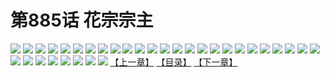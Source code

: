 # 第885话 花宗宗主
![](https://mhpic.xiaomingtaiji.net/comic/D/斗破苍穹/第885话F0_311120/1.jpg-zymk.middle.webp)
![](https://mhpic.xiaomingtaiji.net/comic/D/斗破苍穹/第885话F0_311120/2.jpg-zymk.middle.webp)
![](https://mhpic.xiaomingtaiji.net/comic/D/斗破苍穹/第885话F0_311120/3.jpg-zymk.middle.webp)
![](https://mhpic.xiaomingtaiji.net/comic/D/斗破苍穹/第885话F0_311120/4.jpg-zymk.middle.webp)
![](https://mhpic.xiaomingtaiji.net/comic/D/斗破苍穹/第885话F0_311120/5.jpg-zymk.middle.webp)
![](https://mhpic.xiaomingtaiji.net/comic/D/斗破苍穹/第885话F0_311120/6.jpg-zymk.middle.webp)
![](https://mhpic.xiaomingtaiji.net/comic/D/斗破苍穹/第885话F0_311120/7.jpg-zymk.middle.webp)
![](https://mhpic.xiaomingtaiji.net/comic/D/斗破苍穹/第885话F0_311120/8.jpg-zymk.middle.webp)
![](https://mhpic.xiaomingtaiji.net/comic/D/斗破苍穹/第885话F0_311120/9.jpg-zymk.middle.webp)
![](https://mhpic.xiaomingtaiji.net/comic/D/斗破苍穹/第885话F0_311120/10.jpg-zymk.middle.webp)
![](https://mhpic.xiaomingtaiji.net/comic/D/斗破苍穹/第885话F0_311120/11.jpg-zymk.middle.webp)
![](https://mhpic.xiaomingtaiji.net/comic/D/斗破苍穹/第885话F0_311120/12.jpg-zymk.middle.webp)
![](https://mhpic.xiaomingtaiji.net/comic/D/斗破苍穹/第885话F0_311120/13.jpg-zymk.middle.webp)
![](https://mhpic.xiaomingtaiji.net/comic/D/斗破苍穹/第885话F0_311120/14.jpg-zymk.middle.webp)
![](https://mhpic.xiaomingtaiji.net/comic/D/斗破苍穹/第885话F0_311120/15.jpg-zymk.middle.webp)
![](https://mhpic.xiaomingtaiji.net/comic/D/斗破苍穹/第885话F0_311120/16.jpg-zymk.middle.webp)
![](https://mhpic.xiaomingtaiji.net/comic/D/斗破苍穹/第885话F0_311120/17.jpg-zymk.middle.webp)
![](https://mhpic.xiaomingtaiji.net/comic/D/斗破苍穹/第885话F0_311120/18.jpg-zymk.middle.webp)
![](https://mhpic.xiaomingtaiji.net/comic/D/斗破苍穹/第885话F0_311120/19.jpg-zymk.middle.webp)
![](https://mhpic.xiaomingtaiji.net/comic/D/斗破苍穹/第885话F0_311120/20.jpg-zymk.middle.webp)
![](https://mhpic.xiaomingtaiji.net/comic/D/斗破苍穹/第885话F0_311120/21.jpg-zymk.middle.webp)
![](https://mhpic.xiaomingtaiji.net/comic/D/斗破苍穹/第885话F0_311120/22.jpg-zymk.middle.webp)
![](https://mhpic.xiaomingtaiji.net/comic/D/斗破苍穹/第885话F0_311120/23.jpg-zymk.middle.webp)
![](https://mhpic.xiaomingtaiji.net/comic/D/斗破苍穹/第885话F0_311120/24.jpg-zymk.middle.webp)
![](https://mhpic.xiaomingtaiji.net/comic/D/斗破苍穹/第885话F0_311120/25.jpg-zymk.middle.webp)
![](https://mhpic.xiaomingtaiji.net/comic/D/斗破苍穹/第885话F0_311120/26.jpg-zymk.middle.webp)
![](https://mhpic.xiaomingtaiji.net/comic/D/斗破苍穹/第885话F0_311120/27.jpg-zymk.middle.webp)
![](https://mhpic.xiaomingtaiji.net/comic/D/斗破苍穹/第885话F0_311120/28.jpg-zymk.middle.webp)
![](https://mhpic.xiaomingtaiji.net/comic/D/斗破苍穹/第885话F0_311120/29.jpg-zymk.middle.webp)
![](https://mhpic.xiaomingtaiji.net/comic/D/斗破苍穹/第885话F0_311120/30.jpg-zymk.middle.webp)
![](https://mhpic.xiaomingtaiji.net/comic/D/斗破苍穹/第885话F0_311120/31.jpg-zymk.middle.webp)
![](https://mhpic.xiaomingtaiji.net/comic/D/斗破苍穹/第885话F0_311120/32.jpg-zymk.middle.webp)
![](https://mhpic.xiaomingtaiji.net/comic/D/斗破苍穹/第885话F0_311120/33.jpg-zymk.middle.webp)
[【上一章】](./888.md)
[【目录】](./READMD.md)
[【下一章】](./890.md)
